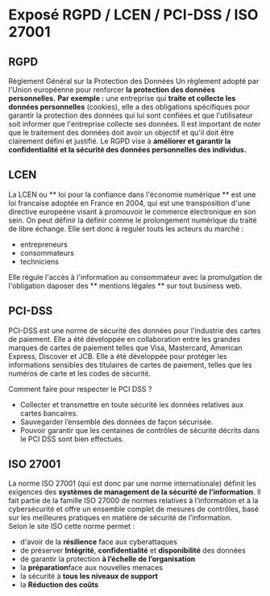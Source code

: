 # Exposé RGPD / LCEN / PCI-DSS / ISO 27001

## RGPD

Règlement Général sur la Protection des Données 
Un règlement adopté par l'Union européenne pour renforcer **la protection des données personnelles.** 
**Par exemple :** une entreprise qui **traite et collecte les données personnelles** (cookies), 
elle a des obligations spécifiques pour garantir la protection des données qui lui sont confiées 
et que l'utilisateur soit informer que l'entreprise collecte ses données. 
Il est important de noter que le traitement des données doit avoir un objectif et qu'il doit être clairement défini et justifié. 
Le RGPD vise à **améliorer et garantir la confidentialité et la sécurité des données personnelles des individus.** 



## LCEN

La LCEN ou ** loi pour la confiance dans l'économie numérique ** est une loi francaise adoptée en France en 2004, qui est une transposition d'une directive europeéne visant à promouvoir le commerce électronique en son sein. On peut définir la définir comme le prolongement numérique du traité de libre échange.
Elle sert donc à reguler touts les acteurs du marché :

- entrepreneurs
- consommateurs
- techniciens

Elle règule l'accès à l'information au consommateur avec la promulgation de l'obligation daposer des ** mentions légales ** sur tout business web.


## PCI-DSS
PCI-DSS est une norme de sécurité des données pour l'industrie des cartes de paiement. Elle a été développée en collaboration entre les grandes marques de cartes 
de paiement telles que Visa, Mastercard, American Express, Discover et JCB. 
Elle a été développée pour protéger les informations sensibles des titulaires de cartes de paiement,
telles que les numéros de carte et les codes de sécurité. 

Comment faire pour respecter le PCI DSS ? 

- Collecter et transmettre en toute sécurité les données relatives aux cartes bancaires.
- Sauvegarder l’ensemble des données de façon sécurisée.
- Pouvoir garantir que les centaines de contrôles de sécurité décrits dans le PCI DSS sont bien effectués.



## ISO 27001

La norme ISO 27001 (qui est donc par une norme internationale) définit les exigences des **systèmes de management de la sécurité de l’information**. 
Il fait partie de la famille ISO 27000 de normes relatives à l’information et à la cybersécurité et offre un ensemble complet de mesures de contrôles, 
basé sur les meilleures pratiques en matière de sécurité de l’information. <br/> Selon le site ISO cette norme permet :

- d'avoir de la **résilience** face aux cyberattaques
- de préserver **Intégrité**, **confidentialité** et **disponibilité** des données
- de garantir la protection **à l’échelle de l’organisation**
- la **préparation**face aux nouvelles menaces
- la sécurité à **tous les niveaux de support**
- la **Réduction des coûts**
